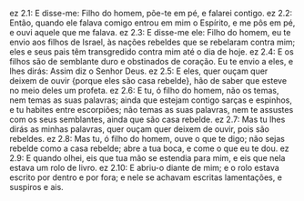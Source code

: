 ez 2.1: E disse-me: Filho do homem, põe-te em pé, e falarei contigo.
ez 2.2: Então, quando ele falava comigo entrou em mim o Espírito, e me pôs em pé, e ouvi aquele que me falava.
ez 2.3: E disse-me ele: Filho do homem, eu te envio aos filhos de Israel, às nações rebeldes que se rebelaram contra mim; eles e seus pais têm transgredido contra mim até o dia de hoje.
ez 2.4: E os filhos são de semblante duro e obstinados de coração. Eu te envio a eles, e lhes dirás: Assim diz o Senhor Deus.
ez 2.5: E eles, quer ouçam quer deixem de ouvir {porque eles são casa rebelde}, hão de saber que esteve no meio deles um profeta.
ez 2.6: E tu, ó filho do homem, não os temas, nem temas as suas palavras; ainda que estejam contigo sarças e espinhos, e tu habites entre escorpiões; não temas as suas palavras, nem te assustes com os seus semblantes, ainda que são casa rebelde.
ez 2.7: Mas tu lhes dirás as minhas palavras, quer ouçam quer deixem de ouvir, pois são rebeldes.
ez 2.8: Mas tu, ó filho do homem, ouve o que te digo; não sejas rebelde como a casa rebelde; abre a tua boca, e come o que eu te dou.
ez 2.9: E quando olhei, eis que tua mão se estendia para mim, e eis que nela estava um rolo de livro.
ez 2.10: E abriu-o diante de mim; e o rolo estava escrito por dentro e por fora; e nele se achavam escritas lamentações, e suspiros e ais.
